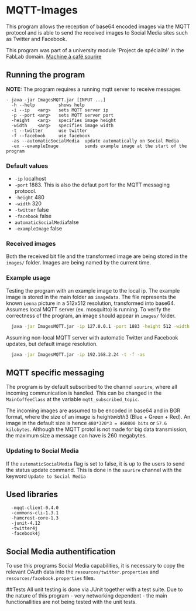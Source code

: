 # MQTT-Images
This program allows the reception of base64 encoded images via the MQTT protocol and is able to send the received images to Social Media sites such as Twitter and Facebook.

This program was part of a university module 'Project de spécialité' in the FabLab domain.
[Machine à café sourire](http://fablab.ensimag.fr/index.php/Machine_%C3%A0_caf%C3%A9_%22sourire%22_:_Machine_connect%C3%A9_qui_offre_des_caf%C3%A9s_aux_personnes_souriantes)


## Running the program
**NOTE:** The program requires a running mqtt server to receive messages
```
- java -jar ImagesMQTT.jar [INPUT ...]
  -h --help         shows help
  -i --ip   <arg>   sets MQTT server ip
  -p --port <arg>   sets MQTT server port
  -height   <arg>   specifies image height
  -width    <arg>   specifies image width
  -t --twitter      use twitter
  -f --facebook     use facebook
  -as --automaticSocialMedia  update automatically on Social Media
  -ex --exampleImage          sends example image at the start of the program
```

### Default values ###
* `-ip`     localhost
* `-port`   1883. This is also the defaut port for the MQTT messaging protocol.
* `-height` 480
* `-width`  320
* `-twitter` false
* `-facebook` false
* `automaticSocialMedia`false
* `-exampleImage` false

### Received images ###
Both the received bit file and the transformed image are being stored in the `images/` folder. Images are being named by the current time.

### Example usage ###
Testing the program with an example image to the local ip. The example image is stored in the main folder as `imagedata`. The file represents the known `Lenna` picture in a 512x512 resolution, transformed into base64. Assumes local MQTT server (ex. mosquitto) is running. To verify the correctness of the program, an image should appear in `images/` folder.
```sh
  java -jar ImagesMQTT.jar -ip 127.0.0.1 -port 1883 -height 512 -width 512 -ex
```

Assuming non-local MQTT server with automatic Twitter and Facebook updates, but default image resolution.
```sh
  java -jar ImagesMQTT.jar -ip 192.168.2.24 -t -f -as
```


## MQTT specific messaging
The program is by default subscribed to the channel `sourire`, where all incoming communication is handled. This can be changed in the `MainCoffeeClass` at the variable `mqtt_subscribed_topic`.

The incoming images are assumed to be encoded in base64 and in BGR format, where the size of an image is height*width*3 (Blue + Green + Red). An image in the default size is hence `480*320*3 = 460800 bits` or `57.6 kilobytes`. Although the MQTT protol is not made for big data transmission, the maximum size a message can have is 260 megabytes.


### Updating to Social Media ###
If the `automaticSocialMedia` flag is set to false, it is up to the users to send the status update command. This is done in the `sourire` channel with the keyword `Update to Social Media`


## Used libraries
```
  -mqqt-client-0.4.0
  -commons-cli-1.3.1
  -hamcrest-core-1.3
  -junit-4.12
  -twitter4j
  -facebook4j
```

## Social Media authentification
To use this programs Social Media capabilities, it is necessary to copy the relevant OAuth data into the `resources/twitter.properties` and `resources/facebook.properties` files.


##Tests
All unit testing is done via JUnit together with a test suite. Due to the nature of this program - very networking dependent - the main functionallities are not being tested with the unit tests.

